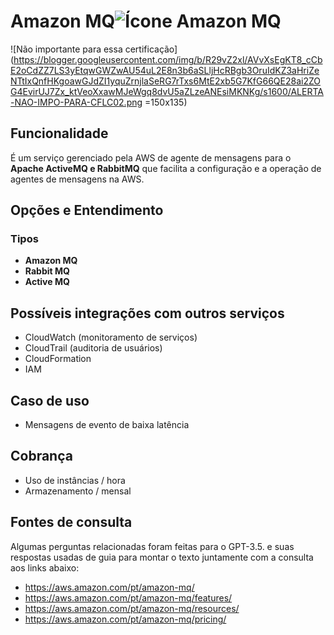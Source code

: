 
# Amazon MQ![Ícone Amazon MQ](https://icon.icepanel.io/AWS/svg/App-Integration/MQ.svg)

![Não importante para essa certificação](https://blogger.googleusercontent.com/img/b/R29vZ2xl/AVvXsEgKT8_cCbE2oCdZZ7LS3yEtqwGWZwAU54uL2E8n3b6aSLljHcRBgb3OruIdKZ3aHriZeNTtIxQnfHKgoawGJdZI1yquZrnjlaSeRG7rTxs6MtE2xb5G7KfG66QE28ai2ZOG4EvirUJ7Zx_ktVeoXxawMJeWgq8dvU5aZLzeANEsiMKNKg/s1600/ALERTA-NAO-IMPO-PARA-CFLC02.png  =150x135)
 
## Funcionalidade  
É um serviço gerenciado pela AWS de agente de mensagens para o **Apache ActiveMQ e RabbitMQ** que facilita a configuração e a operação de agentes de mensagens na AWS.


## Opções e Entendimento  
### Tipos

-   **Amazon MQ**
-   **Rabbit MQ**
-   **Active MQ**

## Possíveis integrações com outros serviços  
-   CloudWatch (monitoramento de serviços)
-   CloudTrail (auditoria de usuários)
-   CloudFormation
-   IAM


## Caso de uso  
-   Mensagens de evento de baixa latência


## Cobrança  
-   Uso de instâncias / hora
-   Armazenamento / mensal


## Fontes de consulta
Algumas perguntas relacionadas foram feitas para o GPT-3.5. e suas respostas usadas de guia para montar o texto juntamente com a consulta aos links abaixo:
-   https://aws.amazon.com/pt/amazon-mq/
-   https://aws.amazon.com/pt/amazon-mq/features/
-   https://aws.amazon.com/pt/amazon-mq/resources/
-   https://aws.amazon.com/pt/amazon-mq/pricing/